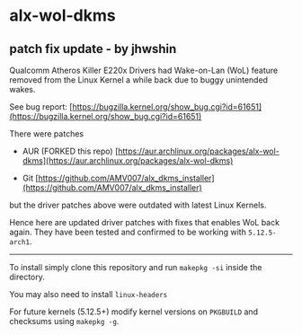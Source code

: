 # alx-wol-dkms

## patch fix update - __by jhwshin__

Qualcomm Atheros Killer E220x Drivers had Wake-on-Lan (WoL) feature removed from the Linux Kernel a while back due to buggy unintended wakes.

See bug report:
[https://bugzilla.kernel.org/show_bug.cgi?id=61651](https://bugzilla.kernel.org/show_bug.cgi?id=61651)

There were patches
* AUR (FORKED this repo)
[https://aur.archlinux.org/packages/alx-wol-dkms](https://aur.archlinux.org/packages/alx-wol-dkms)

* Git
[https://github.com/AMV007/alx_dkms_installer](https://github.com/AMV007/alx_dkms_installer)

but the driver patches above were outdated with latest Linux Kernels.

Hence here are updated driver patches with fixes that enables WoL back again. They have been tested and confirmed to be working with `5.12.5-arch1`.

---

To install simply clone this repository and run `makepkg -si` inside the directory.

You may also need to install `linux-headers`

For future kernels (5.12.5+) modify kernel versions on `PKGBUILD` and checksums using `makepkg -g`.
